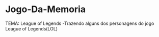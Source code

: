 # Jogo-Da-Memoria
TEMA: League of Legends
-Trazendo alguns dos personagens do jogo League of Legends(LOL)
